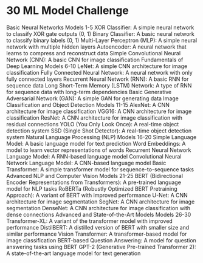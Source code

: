 # 30 ML Model Challenge

Basic Neural Networks
Models 1-5
XOR Classifier: A simple neural network to classify XOR gate outputs (0, 1)
Binary Classifier: A basic neural network to classify binary labels (0, 1)
Multi-Layer Perceptron (MLP): A simple neural network with multiple hidden layers
Autoencoder: A neural network that learns to compress and reconstruct data
Simple Convolutional Neural Network (CNN): A basic CNN for image classification
Fundamentals of Deep Learning
Models 6-10
LeNet: A simple CNN architecture for image classification
Fully Connected Neural Network: A neural network with only fully connected layers
Recurrent Neural Network (RNN): A basic RNN for sequence data
Long Short-Term Memory (LSTM) Network: A type of RNN for sequence data with long-term dependencies
Basic Generative Adversarial Network (GAN): A simple GAN for generating data
Image Classification and Object Detection
Models 11-15
AlexNet: A CNN architecture for image classification
VGG16: A CNN architecture for image classification
ResNet: A CNN architecture for image classification with residual connections
YOLO (You Only Look Once): A real-time object detection system
SSD (Single Shot Detector): A real-time object detection system
Natural Language Processing (NLP)
Models 16-20
Simple Language Model: A basic language model for text prediction
Word Embeddings: A model to learn vector representations of words
Recurrent Neural Network Language Model: A RNN-based language model
Convolutional Neural Network Language Model: A CNN-based language model
Basic Transformer: A simple transformer model for sequence-to-sequence tasks
Advanced NLP and Computer Vision
Models 21-25
BERT (Bidirectional Encoder Representations from Transformers): A pre-trained language model for NLP tasks
RoBERTa (Robustly Optimized BERT Pretraining Approach): A variant of BERT with improved performance
U-Net: A CNN architecture for image segmentation
SegNet: A CNN architecture for image segmentation
DenseNet: A CNN architecture for image classification with dense connections
Advanced and State-of-the-Art Models
Models 26-30
Transformer-XL: A variant of the transformer model with improved performance
DistilBERT: A distilled version of BERT with smaller size and similar performance
Vision Transformer: A transformer-based model for image classification
BERT-based Question Answering: A model for question answering tasks using BERT
GPT-2 (Generative Pre-trained Transformer 2): A state-of-the-art language model for text generation
